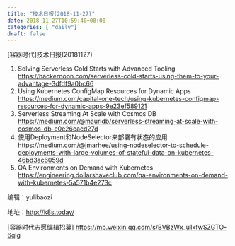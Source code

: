 ```yaml
--- 
title: "技术日报(2018-11-27)" 
date: 2018-11-27T10:59:40+08:00
categories: [ "daily"]
draft: false
---
```

[容器时代]技术日报(20181127)

1. Solving Serverless Cold Starts with Advanced Tooling https://hackernoon.com/serverless-cold-starts-using-them-to-your-advantage-3dfdf9a0bc66
2. Using Kubernetes ConfigMap Resources for Dynamic Apps  https://medium.com/capital-one-tech/using-kubernetes-configmap-resources-for-dynamic-apps-9e23ef589121
3.  Serverless Streaming At Scale with Cosmos DB https://medium.com/@mauridb/serverless-streaming-at-scale-with-cosmos-db-e0e26cacd27d
4. 使用Deployment和NodeSelector来部署有状态的应用 https://medium.com/@jmarhee/using-nodeselector-to-schedule-deployments-with-large-volumes-of-stateful-data-on-kubernetes-46bd3ac6059d
5. QA Environments on Demand with Kubernetes https://engineering.dollarshaveclub.com/qa-environments-on-demand-with-kubernetes-5a571b4e273c

编辑：yulibaozi

地址：http://k8s.today/

[容器时代志愿编辑招募] https://mp.weixin.qq.com/s/BVBzWx_u1xfwSZGTO-6qlg
